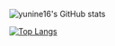 ![yunine16's GitHub stats](https://github-readme-stats.vercel.app/api?username=yunine16&count_private=true&there=synthwave)

[![Top Langs](https://github-readme-stats.vercel.app/api/top-langs/?username=yunine16&layout=compact&hide=C#)](https://github.com/yunine16/github-readme-stats)
<!--
**yunine16/yunine16** is a ✨ _special_ ✨ repository because its `README.md` (this file) appears on your GitHub profile.

Here are some ideas to get you started:

- 🔭 I’m currently working on ...
- 🌱 I’m currently learning ...
- 👯 I’m looking to collaborate on ...
- 🤔 I’m looking for help with ...
- 💬 Ask me about ...
- 📫 How to reach me: ...
- 😄 Pronouns: ...
- ⚡ Fun fact: ...
-->
